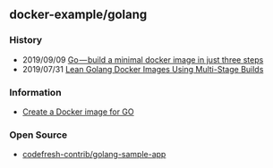 ## docker-example/golang


### History
- 2019/09/09 [Go — build a minimal docker image in just three steps](https://dev.to/ivan/go-build-a-minimal-docker-image-in-just-three-steps-514i)
- 2019/07/31 [Lean Golang Docker Images Using Multi-Stage Builds](https://medium.com/tourradar/lean-golang-docker-images-using-multi-stage-builds-1015a6b4d1d1)


### Information
- [Create a Docker image for GO](https://codefresh.io/docs/docs/learn-by-example/golang/golang-hello-world/)


### Open Source
- [codefresh-contrib/golang-sample-app](https://github.com/codefresh-contrib/golang-sample-app)


